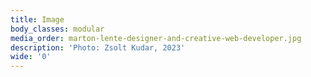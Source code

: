 ```yaml
---
title: Image
body_classes: modular
media_order: marton-lente-designer-and-creative-web-developer.jpg
description: 'Photo: Zsolt Kudar, 2023'
wide: '0'
---
```

